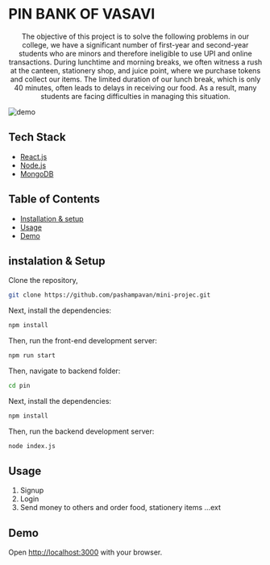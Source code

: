 # PIN BANK OF VASAVI

<p align="center">
The objective of this project is to solve the following problems in our college, we have a significant number of first-year and second-year students who are minors and therefore ineligible to use UPI and online transactions. During lunchtime and morning breaks, we often witness a rush at the canteen, stationery shop, and juice point, where we purchase tokens and collect our items. The limited duration of our lunch break, which is only 40 minutes, often leads to delays in receiving our food. As a result, many students are facing difficulties in managing this situation.
</p>

![demo](https://i.ibb.co/BBDJ9Ck/mini-project-demo.png)

## Tech Stack 

-   [React.js](https://react.dev/)
-   [Node.js](https://nodejs.org/)
-   [MongoDB](https://www.mongodb.com/)

## Table of Contents
- [Installation & setup](#installation)
- [Usage](##Usage)
- [Demo](#Demo)
  
## instalation & Setup
Clone the repository,
```bash
git clone https://github.com/pashampavan/mini-projec.git
```
Next, install the dependencies:
```bash
npm install
```
Then, run the front-end development server:
```bash
npm run start
```
Then, navigate to backend folder:
```bash
cd pin
```
Next, install the dependencies:
```bash
npm install
```

Then, run the backend development server:
```bash
node index.js
```
## Usage
1. Signup
2. Login
3. Send money to others and order food, stationery items ...ext
   
## Demo
Open [http://localhost:3000](http://localhost:3000) with your browser.
